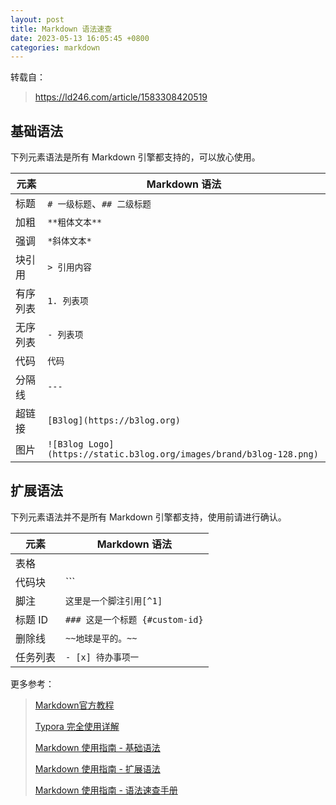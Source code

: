 ```yaml
---
layout: post
title: Markdown 语法速查
date: 2023-05-13 16:05:45 +0800
categories: markdown
---
```

转载自：

> https://ld246.com/article/1583308420519

## 基础语法

下列元素语法是所有 Markdown 引擎都支持的，可以放心使用。

| 元素     | Markdown 语法                                                          |
| -------- | ---------------------------------------------------------------------- |
| 标题     | `# 一级标题`、`## 二级标题`                                        |
| 加粗     | `**粗体文本**`                                                       |
| 强调     | `*斜体文本*`                                                         |
| 块引用   | `> 引用内容`                                                         |
| 有序列表 | `1. 列表项`                                                          |
| 无序列表 | `- 列表项`                                                           |
| 代码     | `代码`                                                               |
| 分隔线   | `---`                                                                |
| 超链接   | `[B3log](https://b3log.org)`                                         |
| 图片     | `![B3log Logo](https://static.b3log.org/images/brand/b3log-128.png)` |

## 扩展语法

下列元素语法并不是所有 Markdown 引擎都支持，使用前请进行确认。

| 元素     | Markdown 语法                     |
| -------- | --------------------------------- |
| 表格     |                                   |
| 代码块   | ```                               |
| 脚注     | `这里是一个脚注引用[^1]`        |
| 标题 ID  | `### 这是一个标题 {#custom-id}` |
| 删除线   | `~~地球是平的。~~`              |
| 任务列表 | `- [x] 待办事项一`              |

更多参考：

> [Markdown官方教程](https://markdown.com.cn/basic-syntax/blockquotes.html)
>
> [Typora 完全使用详解](https://sspai.com/post/54912)
>
> [Markdown 使用指南 - 基础语法](https://ld246.com/article/1583129520165)
>
> [Markdown 使用指南 - 扩展语法](https://ld246.com/article/1583305480675)
>
> [Markdown 使用指南 - 语法速查手册](https://ld246.com/article/1583308420519)
